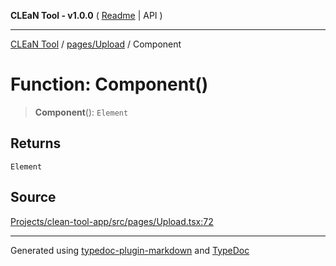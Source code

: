 **CLEaN Tool - v1.0.0** ( [Readme](../../../README.md) \| API )

***

[CLEaN Tool](../../../modules.md) / [pages/Upload](../README.md) / Component

# Function: Component()

> **Component**(): `Element`

## Returns

`Element`

## Source

[Projects/clean-tool-app/src/pages/Upload.tsx:72](https://github.com/yuckyh/clean-tool-app/)

***

Generated using [typedoc-plugin-markdown](https://www.npmjs.com/package/typedoc-plugin-markdown) and [TypeDoc](https://typedoc.org/)
